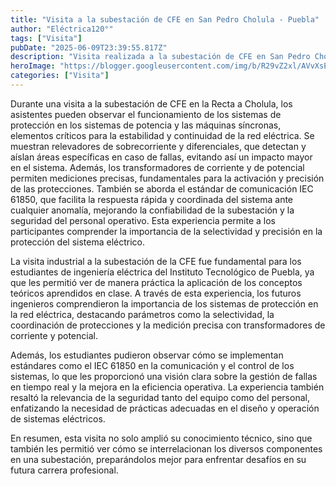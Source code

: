 ```yaml
---
title: "Visita a la subestación de CFE en San Pedro Cholula - Puebla"
author: "Eléctrica120°"
tags: ["Visita"]
pubDate: "2025-06-09T23:39:55.817Z"
description: "Visita realizada a la subestación de CFE en San Pedro Cholula - Puebla. "
heroImage: "https://blogger.googleusercontent.com/img/b/R29vZ2xl/AVvXsEiQ5PPYn15_Mged4AU731M1dOofskSV3ob7T3JHjF0iYJEa28YiCKic7sG4sTkHGAMaiL-J2-vgVr9XqCVw6zLnnHcRmq2mlrvwDJj3CpYEahih0c3rm3km3QctRckgPbz5bizlbpAROrOjWo3KjBrN1CL3gHVzCMyr7WHtFcdcPpzw0fxX-J7hQ5t5xVFQ/s320/WhatsApp%20Image%202024-10-22%20at%208.11.20%20AM.jpeg"
categories: ["Visita"]
---
```



Durante una visita a la subestación de CFE en la Recta a Cholula, los asistentes pueden observar el funcionamiento de los sistemas de protección en los sistemas de potencia y las máquinas síncronas, elementos críticos para la estabilidad y continuidad de la red eléctrica. Se muestran relevadores de sobrecorriente y diferenciales, que detectan y aíslan áreas específicas en caso de fallas, evitando así un impacto mayor en el sistema. Además, los transformadores de corriente y de potencial permiten mediciones precisas, fundamentales para la activación y precisión de las protecciones.
También se aborda el estándar de comunicación IEC 61850, que facilita la respuesta rápida y coordinada del sistema ante cualquier anomalía, mejorando la confiabilidad de la subestación y la seguridad del personal operativo. Esta experiencia permite a los participantes comprender la importancia de la selectividad y precisión en la protección del sistema eléctrico.


La visita industrial a la subestación de la CFE fue fundamental para los estudiantes de ingeniería eléctrica del Instituto Tecnológico de Puebla, ya que les permitió ver de manera práctica la aplicación de los conceptos teóricos aprendidos en clase. A través de esta experiencia, los futuros ingenieros comprendieron la importancia de los sistemas de protección en la red eléctrica, destacando parámetros como la selectividad, la coordinación de protecciones y la medición precisa con transformadores de corriente y potencial.

Además, los estudiantes pudieron observar cómo se implementan estándares como el IEC 61850 en la comunicación y el control de los sistemas, lo que les proporcionó una visión clara sobre la gestión de fallas en tiempo real y la mejora en la eficiencia operativa. La experiencia también resaltó la relevancia de la seguridad tanto del equipo como del personal, enfatizando la necesidad de prácticas adecuadas en el diseño y operación de sistemas eléctricos.

En resumen, esta visita no solo amplió su conocimiento técnico, sino que también les permitió ver cómo se interrelacionan los diversos componentes en una subestación, preparándolos mejor para enfrentar desafíos en su futura carrera profesional.